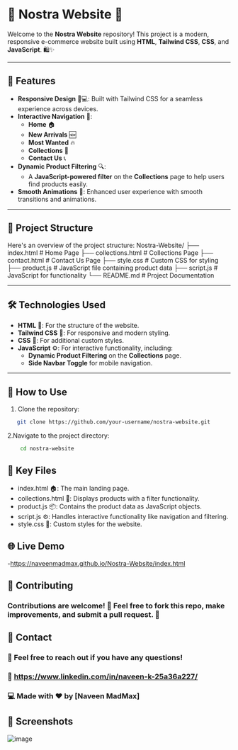 # 🌟 Nostra Website 🌟

Welcome to the **Nostra Website** repository! This project is a modern, responsive e-commerce website built using **HTML**, **Tailwind CSS**, **CSS**, and **JavaScript**. 🛍️✨

---

## 🚀 Features

- **Responsive Design** 📱💻: Built with Tailwind CSS for a seamless experience across devices.
- **Interactive Navigation** 🧭:
  - **Home** 🏠
  - **New Arrivals** 🆕
  - **Most Wanted** 🔥
  - **Collections** 🛒
  - **Contact Us** 📞
- **Dynamic Product Filtering** 🔍:
  - A **JavaScript-powered filter** on the **Collections** page to help users find products easily.
- **Smooth Animations** 🎨: Enhanced user experience with smooth transitions and animations.

---

## 📂 Project Structure

Here's an overview of the project structure:
Nostra-Website/ ├── index.html # Home Page ├── collections.html # Collections Page ├── contact.html # Contact Us Page ├── style.css # Custom CSS for styling ├── product.js # JavaScript file containing product data ├── script.js # JavaScript for functionality └── README.md # Project Documentation

---

## 🛠️ Technologies Used

- **HTML** 📝: For the structure of the website.
- **Tailwind CSS** 🎨: For responsive and modern styling.
- **CSS** 💅: For additional custom styles.
- **JavaScript** ⚙️: For interactive functionality, including:
  - **Dynamic Product Filtering** on the **Collections** page.
  - **Side Navbar Toggle** for mobile navigation.

---

## 📖 How to Use

1. Clone the repository:
```bash
   git clone https://github.com/your-username/nostra-website.git
```

2.Navigate to the project directory:

```bash
    cd nostra-website
```
## 📂 Key Files

- index.html 🏠: The main landing page.
- collections.html 🛒: Displays products with a filter functionality.
- product.js 📦: Contains the product data as JavaScript objects.
- script.js ⚙️: Handles interactive functionality like navigation and filtering.
- style.css 🎨: Custom styles for the website.

## 🌐 Live Demo
-https://naveenmadmax.github.io/Nostra-Website/index.html


## 🤝 Contributing
### Contributions are welcome! 🎉 Feel free to fork this repo, make improvements, and submit a pull request. 🚀


## 📩 Contact

### 📧 Feel free to reach out if you have any questions!

### 🔗 https://www.linkedin.com/in/naveen-k-25a36a227/

### 💻 Made with ❤️ by [Naveen MadMax]

## 📸 Screenshots
![image](https://github.com/user-attachments/assets/8e8e958e-8477-4c9d-8621-13ccec3b190a)
